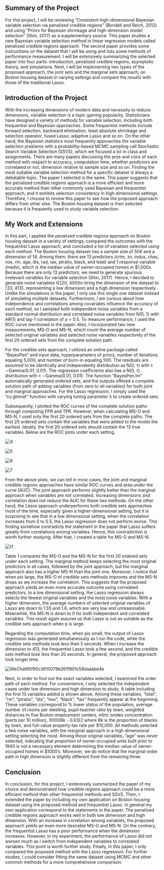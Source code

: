 ## Summary of the Project
For this project, I will be reviewing “Consistent high-dimensional Bayesian variable selection via penalized credible regions” (Bondell and Reich, 2012) and using “Priors for Bayesian shrinkage and high-dimension model selection” (Shin, 2017) as a supplementary source. This paper studies a new Bayesian variable selection method in linear regression models called penalized credible regions approach. The second paper provides some instructions on the dataset that I will be using and lists some methods of performance measurement. I will be extensively summarizing the selected paper into four parts: introduction, penalized credible regions, asymptotic theory, and simulations. Next, I will be implementing two types of the proposed approach, the joint sets and the marginal sets approach, on Boston housing dataset in varying settings and compare the results with those of the traditional Lasso.

## Introduction of the Project
With the increasing dimensions of modern data and necessity to reduce dimensions, variable selection is a topic gaining popularity. Statisticians have designed a variety of methods for variable selection, including both frequentist and Bayesian approaches. Some frequentist methods include forward selection, backward elimination, least absolute shrinkage and selection operator, fused Lasso, adaptive Lasso and so on. On the other hand, the Bayesian statistics most frequently approaches the variable selection problems with a probability-based MCMC sampling call Stochastic Search Variable Selection (SSVS), which we focused a lot in class and assignments. There are many papers discussing the pros and cons of each method with respect to accuracy, computation time, whether predictors are correlated or not, dimension relative to sample size and so on. Finding the most suitable variable selection method for a specific dataset is always a debatable topic. The paper I selected is the same. This paper suggests that the penalized credible regions approach is a more efficient and more accurate method than other commonly used Bayesian and frequentist approach, and it exhibits selection consistency in high dimensional settings. Therefore, I choose to review this paper to see how the proposed approach differs from other else. The Boston housing dataset is then selected because it is frequently used to study variable selection.

## My Work and Extensions
In this part, I applied the penalized credible regions approach on Boston housing dataset in a variety of settings, compared the outcomes with the frequentist Lasso approach, and concluded a list of variables selected using each method. The Boston housing dataset has a sample size of 506 and a dimension of 14. Among them, there are 13 predictors (crim, zn, indus, chas, nox, rm, age, dis, rad, tax, ptratio, black, and lstat) and 1 response variable (medv), which is the median value of owner-occupied homes in $1,000s. Because there are only 13 predictors, we need to generate spurious irrelevant variables for variable selection (Shin, 2017). Hence, I decided to generate noise variables ∈{20, 400}to bring the dimension of the dataset to {33, 413}, representing a low dimension and a high dimension respectively. Unlike the simulations in the paper, I only use this single one dataset instead of simulating multiple datasets. Furthermore, I am curious about how independence and correlations among covariates influence the accuracy of each method, so I sampled both independent noise variables from a standard normal distribution and correlated noise variables from N(0, 1) with AR(1) and lag-1 correlation of ρ = 0.5. To measure performance, I used the ROC curve mentioned in the paper. Also, I incorporated two new measurements, MS-O and MS-N, which count the average number of selected original variables and selected noise variables respectively of the first 20 ordered sets from the complete solution path.

For the credible sets approach, I utilized an online package called ”BayesPen” and input data, hyperparameters of priors, number of iterations equaling 5,000, and number of burn-in equaling 500. The residuals are assumed to be identically and independently distribution as N(0, τ) with τ ∼Gamma(0.01, 0.01). The regression coefficients also has a N(0, τ) distribution with τ ∼Gamma(0.01, 0.01). The function “BayesPen.lm” automatically generated ordered sets, and the outputs offered a complete solution path of adding variables (from zero to all variables) for both joint and marginal approaches. For the Lasso regression, I simply used the “cv.glmnet” function with varying tuning parameter λ to create ordered sets.

Subsequently, I plotted the ROC curves of the complete solution paths through computing FPR and TPR. However, when calculating MS-O and MS-N, I used only the first 20 ordered sets from the complete paths. The first 20 ordered sets contain the variables that were added to the model the earliest. Ideally, the first 20 ordered sets should contain the 13 true variables. Below are the ROC plots under each setting.

![4](https://github.com/user-attachments/assets/db2586b7-7ac8-4dfc-8e7b-c79390bae6d9)

![5](https://github.com/user-attachments/assets/482651dc-dc3a-46e3-8346-913fb071291e)

![6](https://github.com/user-attachments/assets/4e1a406c-63d2-485f-a411-0748908e2b11)

![7](https://github.com/user-attachments/assets/e169a7f6-2904-489c-a0cd-8411252e7c81)

From the above plots, we can tell in most cases, the joint and marginal credible regions approaches have similar ROC curves and area under the curve (AUC). The joint approach performs slightly better than the marginal approach when variables are not correlated. Increasing dimensions and correlation does not reduce the AUC for these two methods. On the other hand, the Lasso approach underperforms both credible sets approaches most of the time, especially given a higher-dimensional setting, but it is surprising to see that in a low dimensional setting, when the correlation increases from 0 to 0.5, the Lasso regression does not perform worse. This finding somehow contradicts the statement in the paper that Lasso suffers greatly from correlations among variables. Hence, this contradiction is worth further studying. After that, I created a table for MS-O and MS-N.

![t1](https://github.com/user-attachments/assets/9764a7c2-3bc4-47ce-9a4e-1843ce812df8)

Table 1 compares the MS-O and the MS-N for the first 20 ordered sets under each setting. The marginal method keeps selecting the most original predictors in all cases, followed by the joint approach, but the marginal approach also has a higher MS-N than the joint one. Moreover, I notice that when pis large, the MS-O of credible sets methods improves and the MS-N drops as we increase the correlation. This suggests that the proposed approach yields an even more accurate outcome using correlated predictors. In a low dimensional setting, the Lasso regression always selects the fewest original variables and the most noise variables. With a higher dimension, the average numbers of selected original variables of Lasso are down to 1.55 and 1.6, which are very low and unreasonable. Meanwhile, the MS-N is down to 0 for both independent and correlated variables. This result again assures us that Lasso is not as suitable as the credible sets approach when p is large.

Regarding the computation time, when pis small, the output of Lasso regression was generated simultaneously as I run the code, while the credible sets methods took less than 5 seconds. When I increase the dimension to 413, the frequentist Lasso took a few second, and the credible sets method took less than 20 seconds. In general, the proposed approach took longer time.

![WeChat65f90c3610079b261f801c58daaabe4e](https://github.com/user-attachments/assets/f46cbb10-cca5-455e-bb74-5e3988282f3c)

Next, in order to find out the exact variables selected, I examined the order path of each method. For convenience, I only selected the independent cases under low dimension and high dimension to study. A table including the first 13 variables added is shown above. Among these variables, “lstat”, “rm”, “ptratio”, “dis”, “nox”, “black”, “tax” frequently appear at the beginning. These variables correspond to % lower status of the population, average number of rooms per dwelling, pupil-teacher ratio by town, weighted distances to five Boston employment centers, nitric oxides concentration (parts per 10 million), 1000(Bk - 0.63)2 where Bk is the proportion of blacks by town, and full-value property-tax rate per $10,000. All methods selected a few noise variables, with the marginal approach in a high dimensional setting selecting the most. Among those original variables, “age” was never selected, indicating that proportion of owner-occupied units built prior to 1940 is not a necessary element determining the median value of owner-occupied homes in $1000’s. Moreover, we do notice that the marginal order path in high dimension is slightly different from the remaining three.

## Conclusion
In conclusion, for this project, I extensively summarized the paper of my choice and demonstrated how credible regions approach could be a more efficient method than other frequentist methods and SSVS. Then, I extended the paper by including my own application on Boston housing dataset using the proposed method and frequentist Lasso. In general my own application correspond to the statements in the paper. The penalized credible regions approach works well in both low dimension and high dimension. With an increase in correlation among variables, the proposed approach yields an even more desirable MS-O and MS-N. On the contrary, the frequentist Lasso has a poor performance when the dimension increases. However, in my experiment, the performance of Lasso did not worsen much as I switch from independent variables to correlated variables. This point is worth further study. Finally, in this paper, I only compared the proposed method with the Lasso regression. For further studies, I could consider fitting the same dataset using MCMC and other common methods for a more comprehensive comparison.
